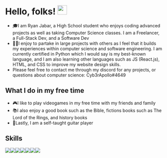 # Hello, folks! <img src="https://raw.githubusercontent.com/MartinHeinz/MartinHeinz/master/wave.gif" width="30px">

- 🎓I am Ryan Jabar, a High School student who enjoys coding advanced projects as well as taking Computer Science classes.  I am a Freelancer, a Full-Stack Dev, and a Software Dev
- 👨‍💻I enjoy to partake in large projects with others as I feel that it builds my experiences within computer science and software engineering. I 
am currently certified in Python which I would say is my best-known language, and I am also learning other languages such as JS (React.js), HTML, and CSS to improve my 
website design skills. 
- Please feel free to contact me through my discord for any projects, or questions about computer science: Cyb3rApollo#4649

## What I do in my free time
- 🎮I like to play videogames in my free time with my friends and family
- 📚I also enjoy a good book such as the Bible, fictions books such as The Lord of the Rings, and history books
- 🎸Lastly, I am a self-taught guitar player 

## Skills
![](https://img.shields.io/badge/OS-Windows-informational?style=flat&logo=data:image/svg%2bxml;base64,<BASE64_DATA>)![](https://img.shields.io/badge/Code-Python-informational?style=flat&logo=data:image/svg%2bxml;base64,<BASE64_DATA>)![](https://img.shields.io/badge/Code-React.JS-informational?style=flat&logo=data:image/svg%2bxml;base64,<BASE64_DATA>)![](https://img.shields.io/badge/Code-Javascript-informational?style=flat&logo=data:image/svg%2bxml;base64,<BASE64_DATA>)![](https://img.shields.io/badge/Code-HTML-informational?style=flat&logo=data:image/svg%2bxml;base64,<BASE64_DATA>)![](https://img.shields.io/badge/Code-CSS-informational?style=flat&logo=data:image/svg%2bxml;base64,<BASE64_DATA>)![](https://img.shields.io/badge/Editor-VSCode-informational?style=flat&logo=data:image/svg%2bxml;base64,<BASE64_DATA>)
